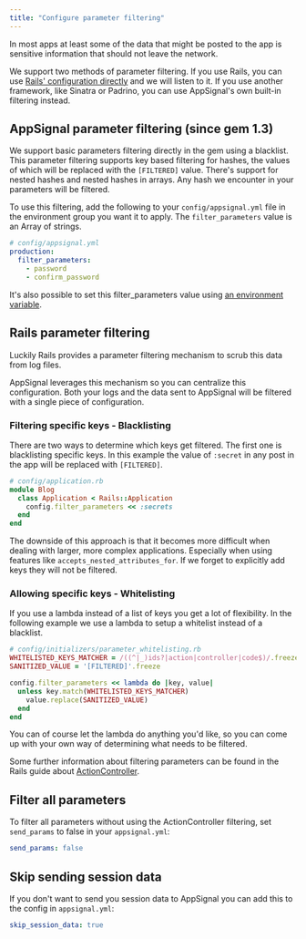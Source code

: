 ```yaml
---
title: "Configure parameter filtering"
---
```


In most apps at least some of the data that might be posted to the app
is sensitive information that should not leave the network.

We support two methods of parameter filtering. If you use Rails, you can use
[Rails' configuration directly](#rails-parameter-filtering) and we will listen
to it. If you use another framework, like Sinatra or Padrino, you can use
AppSignal's own built-in filtering instead.

## AppSignal parameter filtering (since gem 1.3)

We support basic parameters filtering directly in the gem using a blacklist.
This parameter filtering supports key based filtering for hashes, the values of
which will be replaced with the `[FILTERED]` value. There's support for nested
hashes and nested hashes in arrays. Any hash we encounter in your parameters
will be filtered.

To use this filtering, add the following to your `config/appsignal.yml`
file in the environment group you want it to apply. The
`filter_parameters` value is an Array of strings.

```yml
# config/appsignal.yml
production:
  filter_parameters:
    - password
    - confirm_password
```

It's also possible to set this filter_parameters value using
[an environment variable](/gem-settings/configuration.html#config-filter_parameters).

## Rails parameter filtering

Luckily Rails provides a parameter filtering mechanism to scrub this data from
log files.

AppSignal leverages this mechanism so you can centralize this
configuration. Both your logs and the data sent to AppSignal will be
filtered with a single piece of configuration.

### Filtering specific keys - Blacklisting

There are two ways to determine which keys get filtered. The first one
is blacklisting specific keys. In this example the value of `:secret`
in any post in the app will  be replaced with `[FILTERED]`.

```ruby
# config/application.rb
module Blog
  class Application < Rails::Application
    config.filter_parameters << :secrets
  end
end
```

The downside of this approach is that it becomes more difficult when dealing
with larger, more complex applications. Especially when using features
like `accepts_nested_attributes_for`. If we forget to explicitly add
keys they will not be filtered.

### Allowing specific keys - Whitelisting

If you use a lambda instead of a list of keys you get a lot of
flexibility. In the following example we use a lambda to setup a
whitelist instead of a blacklist.

```ruby
# config/initializers/parameter_whitelisting.rb
WHITELISTED_KEYS_MATCHER = /((^|_)ids?|action|controller|code$)/.freeze
SANITIZED_VALUE = '[FILTERED]'.freeze

config.filter_parameters << lambda do |key, value|
  unless key.match(WHITELISTED_KEYS_MATCHER)
    value.replace(SANITIZED_VALUE)
  end
end
```

You can of course let the lambda do anything you'd like, so you can come
up with your own way of determining what needs to be filtered.

Some further information about filtering parameters can be found in the Rails
guide about [ActionController](http://guides.rubyonrails.org/action_controller_overview.html#parameters-filtering).

## Filter all parameters

To filter all parameters without using the ActionController filtering, set `send_params` to false in your `appsignal.yml`:

```yaml
send_params: false
```

## Skip sending session data

If you don't want to send you session data to AppSignal you can add this to the config in `appsignal.yml`:

```yaml
skip_session_data: true
```
